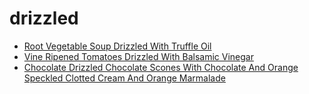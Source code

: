 # drizzled

 * [Root Vegetable Soup Drizzled With Truffle Oil](index/r/root-vegetable-soup-drizzled-with-truffle-oil-104246.json)
 * [Vine Ripened Tomatoes Drizzled With Balsamic Vinegar](index/v/vine-ripened-tomatoes-drizzled-with-balsamic-vinegar-13243.json)
 * [Chocolate Drizzled Chocolate Scones With Chocolate And Orange Speckled Clotted Cream And Orange Marmalade](index/c/chocolate-drizzled-chocolate-scones-with-chocolate-and-orange-speckled-clotted-cream-and-orange-marmalade.json)
